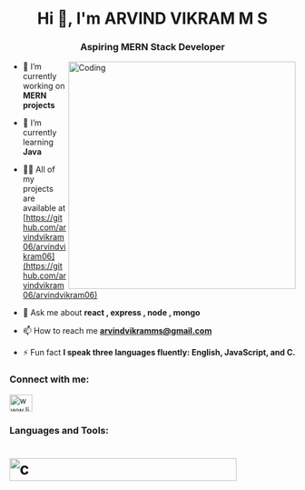
<h1 align="center">Hi 👋, I'm ARVIND VIKRAM M S</h1>
<h3 align="center">Aspiring MERN Stack Developer</h3>
<img align="right" alt="Coding" width="400" src="https://camo.githubusercontent.com/c1dcb74cc1c1835b1d716f5051499a2814c683c806b15f04b0eba492863703e9/68747470733a2f2f63646e2e6472696262626c652e636f6d2f75736572732f3733303730332f73637265656e73686f74732f363538313234332f6176656e746f2e676966">

- 🔭 I’m currently working on **MERN projects**

- 🌱 I’m currently learning **Java**

- 👨‍💻 All of my projects are available at [https://github.com/arvindvikram06/arvindvikram06](https://github.com/arvindvikram06/arvindvikram06)

- 💬 Ask me about **react , express , node , mongo**

- 📫 How to reach me **arvindvikramms@gmail.com**

- ⚡ Fun fact **I speak three languages fluently: English, JavaScript, and C.**

<h3 align="left">Connect with me:</h3>
<p align="left">
  <a href="www.linkedin.com/in/m-s-arvind-vikram-809101272" target="blank"><img align="center" src="https://skillicons.dev/icons?i=linkedin" alt="www.linkedin.com/in/m-s-arvind-vikram-809101272" height="30" width="40" /></a>
</p>

<h3 align="left">Languages and Tools:</h3>
<h1 align="left">  <img src="https://skillicons.dev/icons?i=react,express,nodejs,mongodb,mysql,php,javascript,html,css,tailwind,java,c,figma&theme=light" alt="c" width="400" height="40"/>   </h1>

